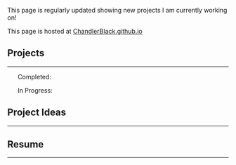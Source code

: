 
This page is regularly updated showing new projects I am currently working on!

This page is hosted at [ChandlerBlack.github.io](https://chandlerblack.github.io/ChanderBlack.github.io/)

## Projects
----------------------------------------------------------------------------------------------------------------------------------------------
 &nbsp; &nbsp; &nbsp; Completed:
    
 &nbsp; &nbsp; &nbsp; In Progress:

 
## Project Ideas
----------------------------------------------------------------------------------------------------------------------------------------------

## Resume
----------------------------------------------------------------------------------------------------------------------------------------------
